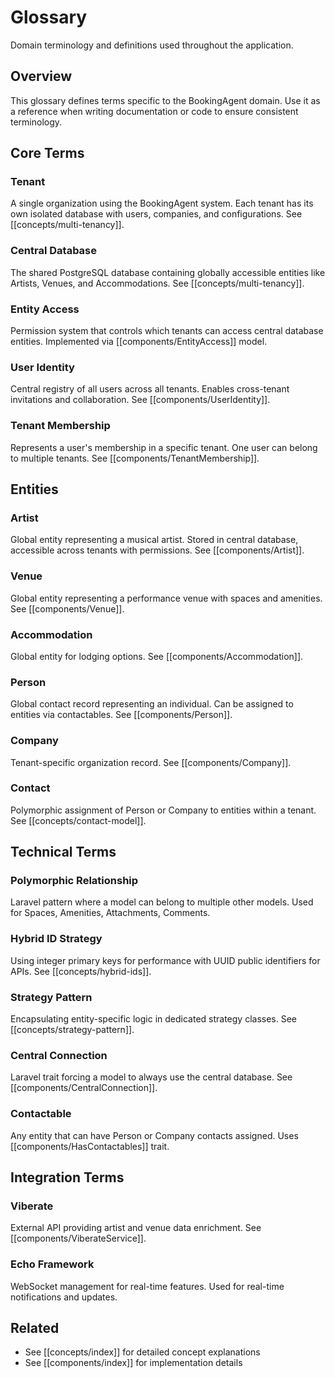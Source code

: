 # Glossary

Domain terminology and definitions used throughout the application.

## Overview

This glossary defines terms specific to the BookingAgent domain. Use it as a reference when writing documentation or code to ensure consistent terminology.

## Core Terms

### Tenant

A single organization using the BookingAgent system. Each tenant has its own isolated database with users, companies, and configurations. See [[concepts/multi-tenancy]].

### Central Database

The shared PostgreSQL database containing globally accessible entities like Artists, Venues, and Accommodations. See [[concepts/multi-tenancy]].

### Entity Access

Permission system that controls which tenants can access central database entities. Implemented via [[components/EntityAccess]] model.

### User Identity

Central registry of all users across all tenants. Enables cross-tenant invitations and collaboration. See [[components/UserIdentity]].

### Tenant Membership

Represents a user's membership in a specific tenant. One user can belong to multiple tenants. See [[components/TenantMembership]].

## Entities

### Artist

Global entity representing a musical artist. Stored in central database, accessible across tenants with permissions. See [[components/Artist]].

### Venue

Global entity representing a performance venue with spaces and amenities. See [[components/Venue]].

### Accommodation

Global entity for lodging options. See [[components/Accommodation]].

### Person

Global contact record representing an individual. Can be assigned to entities via contactables. See [[components/Person]].

### Company

Tenant-specific organization record. See [[components/Company]].

### Contact

Polymorphic assignment of Person or Company to entities within a tenant. See [[concepts/contact-model]].

## Technical Terms

### Polymorphic Relationship

Laravel pattern where a model can belong to multiple other models. Used for Spaces, Amenities, Attachments, Comments.

### Hybrid ID Strategy

Using integer primary keys for performance with UUID public identifiers for APIs. See [[concepts/hybrid-ids]].

### Strategy Pattern

Encapsulating entity-specific logic in dedicated strategy classes. See [[concepts/strategy-pattern]].

### Central Connection

Laravel trait forcing a model to always use the central database. See [[components/CentralConnection]].

### Contactable

Any entity that can have Person or Company contacts assigned. Uses [[components/HasContactables]] trait.

## Integration Terms

### Viberate

External API providing artist and venue data enrichment. See [[components/ViberateService]].

### Echo Framework

WebSocket management for real-time features. Used for real-time notifications and updates.

## Related

- See [[concepts/index]] for detailed concept explanations
- See [[components/index]] for implementation details
